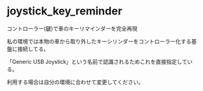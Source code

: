 # joystick_key_reminder
コントローラー(鍵)で車のキーリマインダーを完全再現


私の環境では本物の車から取り外したキーシリンダーをコントローラー化する基盤に接続してる。

「Generic USB Joystick」という名前で認識されるためこれを直接指定している。

利用する場合は自分の環境に合わせて変更してください。
